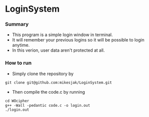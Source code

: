 # LoginSystem

### Summary

- This program is a simple login window in terminal.
- It will remember your previous logins so it will be possible to login anytime.
- In this verion, user data aren't protected at all.

### How to run

- Simply clone the repository by
```md
git clone git@github.com:mikesjak/LoginSystem.git
```
- Then compile the code.c by running
```md
cd WOcipher
g++ -Wall -pedantic code.c -o login.out
./login.out
```
